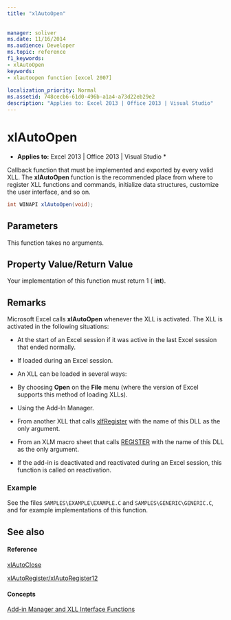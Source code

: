```yaml
---
title: "xlAutoOpen"
 
 
manager: soliver
ms.date: 11/16/2014
ms.audience: Developer
ms.topic: reference
f1_keywords:
- xlAutoOpen
keywords:
- xlautoopen function [excel 2007]
 
localization_priority: Normal
ms.assetid: 748cecb6-61d0-496b-a1a4-a73d22eb29e2
description: "Applies to: Excel 2013 | Office 2013 | Visual Studio"
---
```


# xlAutoOpen

 * **Applies to:** Excel 2013 | Office 2013 | Visual Studio * 
  
Callback function that must be implemented and exported by every valid XLL. The **xlAutoOpen** function is the recommended place from where to register XLL functions and commands, initialize data structures, customize the user interface, and so on. 
  
```cs
int WINAPI xlAutoOpen(void);
```

## Parameters

This function takes no arguments.
  
## Property Value/Return Value

Your implementation of this function must return 1 ( **int**).
  
## Remarks

Microsoft Excel calls **xlAutoOpen** whenever the XLL is activated. The XLL is activated in the following situations: 
  
- At the start of an Excel session if it was active in the last Excel session that ended normally.
    
- If loaded during an Excel session.
    
- An XLL can be loaded in several ways:
    
- By choosing **Open** on the **File** menu (where the version of Excel supports this method of loading XLLs). 
    
- Using the Add-In Manager.
    
- From another XLL that calls [xlfRegister](xlfregister-form-1.md) with the name of this DLL as the only argument. 
    
- From an XLM macro sheet that calls [REGISTER](xlfregister-form-1.md) with the name of this DLL as the only argument. 
    
- If the add-in is deactivated and reactivated during an Excel session, this function is called on reactivation.
    
### Example

See the files  `SAMPLES\EXAMPLE\EXAMPLE.C` and  `SAMPLES\GENERIC\GENERIC.C`, and for example implementations of this function.
  
## See also

#### Reference

[xlAutoClose](xlautoclose.md)
  
[xlAutoRegister/xlAutoRegister12](xlautoregister-xlautoregister12.md)
#### Concepts

[Add-in Manager and XLL Interface Functions](add-in-manager-and-xll-interface-functions.md)


